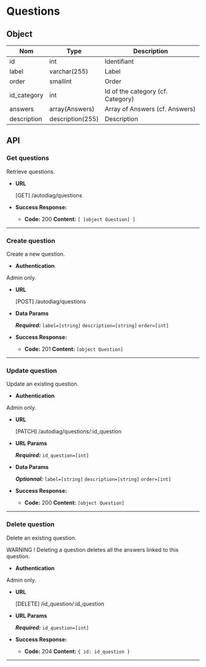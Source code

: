 # Questions

## Object

**Nom**               | **Type**        | **Description** 
----------------------|-----------------|-------------------
id                    | int             | Identifiant
label                 | varchar(255)    | Label
order                 | smallint        | Order
id_category           | int             | Id of the category (cf. Category)
answers               | array(Answers)  | Array of Answers (cf. Answers)
description           | description(255)| Description

## API

### Get questions

 Retrieve questions.

* **URL**

  [GET] /autodiag/questions

* **Success Response:**

  * **Code:** 200
    **Content:** `[ [object Question] ]`

---

### Create question

 Create a new question.

* **Authentication**

Admin only.

* **URL**

  [POST] /autodiag/questions

* **Data Params**

  ***Required:***
   `label=[string]`
   `description=[string]`
   `order=[int]`

* **Success Response:**

  * **Code:** 201
    **Content:** `[object Question]`

---

### Update question

 Update an existing question.

* **Authentication**

Admin only.

* **URL**

  [PATCH] /autodiag/questions/:id_question

*  **URL Params**

   ***Required:***
   `id_question=[int]`

* **Data Params**

  ***Optionnal:***
   `label=[string]`
   `description=[string]`
   `order=[int]`

* **Success Response:**

  * **Code:** 200
    **Content:** `[object Question]`

---

### Delete question

 Delete an existing question.

 WARNING ! Deleting a question deletes all the answers linked to this question.

* **Authentication**

Admin only.

* **URL**

  [DELETE] /id_question/:id_question

*  **URL Params**

   ***Required:***
   `id_question=[int]`

* **Success Response:**

  * **Code:** 204 
    **Content:** `{ id: id_question }`

---